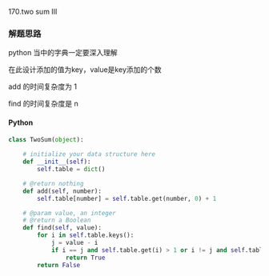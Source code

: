 170.two sum III

### 解题思路

python 当中的字典一定要深入理解

在此设计添加的值为key，value是key添加的个数

add 的时间复杂度为 1

find 的时间复杂度是 n

#### Python

```python
class TwoSum(object):
        
    # initialize your data structure here
    def __init__(self):
        self.table = dict()

    # @return nothing
    def add(self, number):
        self.table[number] = self.table.get(number, 0) + 1

    # @param value, an integer
    # @return a Boolean
    def find(self, value):
        for i in self.table.keys():
            j = value - i
            if i == j and self.table.get(i) > 1 or i != j and self.table.get(j, 0) > 0:
                return True
        return False
```